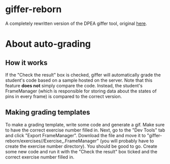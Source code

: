 # giffer-reborn

A completely rewritten version of the DPEA giffer tool, original [here](https://github.com/ckaufer/giffer2).

# About auto-grading

## How it works

If the "Check the result" box is checked, giffer will automatically grade the student's code based on a sample hosted on the server. Note that this feature **does not** simply compare the code. Instead, the student's FrameManager (which is responsible for storing data about the states of pins in every frame) is compared to the correct version.

## Making grading templates

To make a grading template, write some code and generate a gif. Make sure to have the correct exercise number filled in. Next, go to the "Dev Tools" tab and click "Export FrameManager". Download the file and move it to "giffer-reborn/exercises/<exercise number>/Exercise_<exercise number>.FrameManager" (you will probably have to create the exercise number directory). You should be good to go. Create some new code and run it with the "Check the result" box ticked and the correct exercise number filled in. 